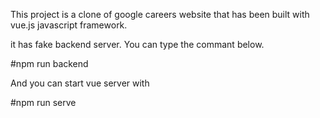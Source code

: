 This project is a clone of google careers website that has been built  with vue.js javascript framework.

it has fake backend server. You can type the commant below.

#npm run backend

And you can start vue server with 

#npm run serve 
